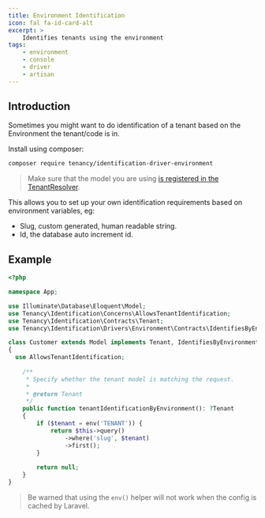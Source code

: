```yaml
---
title: Environment Identification
icon: fal fa-id-card-alt
excerpt: >
    Identifies tenants using the environment
tags:
    - environment
    - console
    - driver
    - artisan
---
```


## Introduction
Sometimes you might want to do identification of a tenant based on the Environment the tenant/code is in.

Install using composer:

```bash
composer require tenancy/identification-driver-environment
```
> Make sure that the model you are using [is registered in the TenantResolver](identification-general).

This allows you to set up your own identification requirements based on environment variables, eg:

* Slug, custom generated, human readable string.
* Id, the database auto increment id.

## Example
```php
<?php

namespace App;

use Illuminate\Database\Eloquent\Model;
use Tenancy\Identification\Concerns\AllowsTenantIdentification;
use Tenancy\Identification\Contracts\Tenant;
use Tenancy\Identification\Drivers\Environment\Contracts\IdentifiesByEnvironment;

class Customer extends Model implements Tenant, IdentifiesByEnvironment
{
  use AllowsTenantIdentification;
  
    /**
     * Specify whether the tenant model is matching the request.
     *
     * @return Tenant
     */
    public function tenantIdentificationByEnvironment(): ?Tenant
    {
        if ($tenant = env('TENANT')) {
            return $this->query()
                ->where('slug', $tenant)
                ->first();
        }
        
        return null;
    }
}
```

> Be warned that using the `env()` helper will not work when the config is cached by Laravel.
